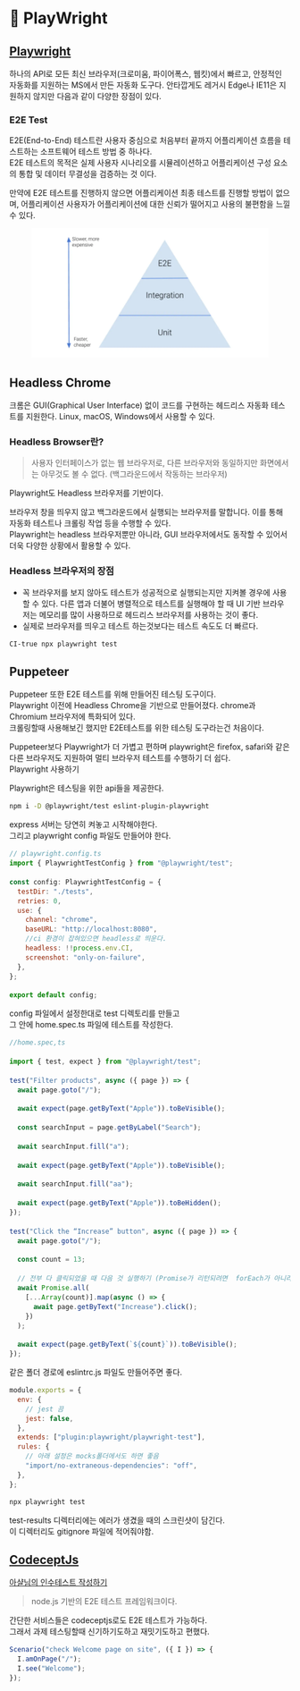 # 💚 PlayWright

## [Playwright](https://playwright.dev/docs/intro/)

하나의 API로 모든 최신 브라우저(크로미움, 파이어폭스, 웹킷)에서 빠르고, 안정적인 자동화를 지원하는 MS에서 만든 자동화 도구다. 안타깝게도 레거시 Edge나 IE11은 지원하지 않지만 다음과 같이 다양한 장점이 있다.

### E2E Test

E2E(End-to-End) 테스트란 사용자 중심으로 처음부터 끝까지 어플리케이션 흐름을 테스트하는 소프트웨어 테스트 방법 중 하나다. \
E2E 테스트의 목적은 실제 사용자 시나리오를 시뮬레이션하고 어플리케이션 구성 요소의 통합 및 데이터 무결성을 검증하는 것 이다.

만약에 E2E 테스트를 진행하지 않으면 어플리케이션 최종 테스트를 진행할 방법이 없으며, 어플리케이션 사용자가 어플리케이션에 대한 신뢰가 떨어지고 사용의 불편함을 느낄 수 있다.

<figure><img src="../.gitbook/assets/image.png" alt=""><figcaption></figcaption></figure>

## Headless Chrome

크롬은 GUI(Graphical User Interface) 없이 코드를 구현하는 헤드리스 자동화 테스트를 지원한다. Linux, macOS, Windows에서 사용할 수 있다.

### Headless Browser란?

> 사용자 인터페이스가 없는 웹 브라우저로, 다른 브라우저와 동일하지만 화면에서는 아무것도 볼 수 없다. (백그라운드에서 작동하는 브라우저)

Playwright도 Headless 브라우저를 기반이다.

브라우저 창을 띄우지 않고 백그라운드에서 실행되는 브라우저를 말합니다. 이를 통해 자동화 테스트나 크롤링 작업 등을 수행할 수 있다.\
Playwright는 headless 브라우저뿐만 아니라, GUI 브라우저에서도 동작할 수 있어서 \
더욱 다양한 상황에서 활용할 수 있다.



### Headless 브라우저의 장점

* 꼭 브라우저를 보지 않아도 테스트가 성공적으로 실행되는지만 지켜볼 경우에 사용할 수 있다. 다른 앱과 더불어 병렬적으로 테스트를 실행해야 할 때 UI 기반 브라우저는 메모리를 많이 사용하므로 헤드리스 브라우저를 사용하는 것이 좋다.
* 실제로 브라우저를 띄우고 테스트 하는것보다는 테스트 속도도 더 빠르다.

```bash
CI-true npx playwright test
```

## Puppeteer

Puppeteer 또한 E2E 테스트를 위해 만들어진 테스팅 도구이다.\
Playwright 이전에 Headless Chrome을 기반으로 만들어졌다. chrome과 Chromium 브라우저에 특화되어 있다.\
크롤링할때 사용해보긴 했지만 E2E테스트를 위한 테스팅 도구라는건 처음이다.

Puppeteer보다 Playwright가 더 가볍고 편하며 playwright은 firefox, safari와 같은 다른 브라우저도 지원하여 멀티 브라우저 테스트를 수행하기 더 쉽다.\
Playwright 사용하기

Playwright은 테스팅을 위한 api들을 제공한다.



```bash
npm i -D @playwright/test eslint-plugin-playwright
```

&#x20;express 서버는 당연히 켜놓고 시작해야한다.\
그리고 playwright config 파일도 만들어야 한다.

```javascript
// playwright.config.ts
import { PlaywrightTestConfig } from "@playwright/test";

const config: PlaywrightTestConfig = {
  testDir: "./tests",
  retries: 0,
  use: {
    channel: "chrome",
    baseURL: "http://localhost:8080",
    //ci 환경이 잡혀있으면 headless로 띄운다.
    headless: !!process.env.CI,
    screenshot: "only-on-failure",
  },
};

export default config;
```

config 파일에서 설정한대로 test 디렉토리를 만들고 \
그 안에 home.spec.ts 파일에 테스트를 작성한다.

```javascript
//home.spec,ts

import { test, expect } from "@playwright/test";

test("Filter products", async ({ page }) => {
  await page.goto("/");

  await expect(page.getByText("Apple")).toBeVisible();

  const searchInput = page.getByLabel("Search");

  await searchInput.fill("a");

  await expect(page.getByText("Apple")).toBeVisible();

  await searchInput.fill("aa");

  await expect(page.getByText("Apple")).toBeHidden();
});

test("Click the “Increase” button", async ({ page }) => {
  await page.goto("/");

  const count = 13;

  // 전부 다 클릭되었을 때 다음 것 실행하기 (Promise가 리턴되려면  forEach가 아니라 map써야함)
  await Promise.all(
    [...Array(count)].map(async () => {
      await page.getByText("Increase").click();
    })
  );

  await expect(page.getByText(`${count}`)).toBeVisible();
});
```

같은 폴더 경로에 eslintrc.js 파일도 만들어주면 좋다.

```javascript
module.exports = {
  env: {
    // jest 끔
    jest: false,
  },
  extends: ["plugin:playwright/playwright-test"],
  rules: {
    // 아래 설정은 mocks폴더에서도 하면 좋음
    "import/no-extraneous-dependencies": "off",
  },
};
```

```bash
npx playwright test
```

test-results 디렉터리에는 에러가 생겼을 때의 스크린샷이 담긴다. \
이 디렉터리도 gitignore 파일에 적어줘야함.

## [CodeceptJs](https://codecept.io/)

[아샬님의 인수테스트 작성하기](https://www.youtube.com/watch?v=Q6TkggwPzFA)

> node.js 기반의 E2E 테스트 프레임워크이다.

간단한 서비스들은 codeceptjs로도 E2E 테스트가 가능하다. \
&#x20;그래서 과제 테스팅할때 신기하기도하고 재밋기도하고 편했다.

```javascript
Scenario("check Welcome page on site", ({ I }) => {
  I.amOnPage("/");
  I.see("Welcome");
});
```

